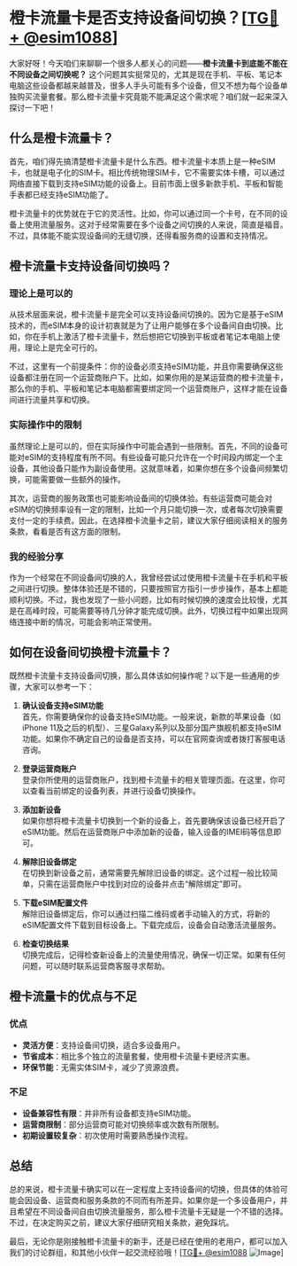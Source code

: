 # 橙卡流量卡是否支持设备间切换？[[TG💪+ @esim1088](https://t.me/s/esim1088)]

大家好呀！今天咱们来聊聊一个很多人都关心的问题——**橙卡流量卡到底能不能在不同设备之间切换呢？** 这个问题其实挺常见的，尤其是现在手机、平板、笔记本电脑这些设备都越来越普及，很多人手头可能有多个设备，但又不想为每个设备单独购买流量套餐。那么橙卡流量卡究竟能不能满足这个需求呢？咱们就一起来深入探讨一下吧！

## 什么是橙卡流量卡？

首先，咱们得先搞清楚橙卡流量卡是什么东西。橙卡流量卡本质上是一种eSIM卡，也就是电子化的SIM卡。相比传统物理SIM卡，它不需要实体卡槽，可以通过网络直接下载到支持eSIM功能的设备上。目前市面上很多新款手机、平板和智能手表都已经支持eSIM功能了。

橙卡流量卡的优势就在于它的灵活性。比如，你可以通过同一个卡号，在不同的设备上使用流量服务。这对于经常需要在多个设备之间切换的人来说，简直是福音。不过，具体能不能实现设备间的无缝切换，还得看服务商的设置和支持情况。

## 橙卡流量卡支持设备间切换吗？

### 理论上是可以的

从技术层面来说，橙卡流量卡是完全可以支持设备间切换的。因为它是基于eSIM技术的，而eSIM本身的设计初衷就是为了让用户能够在多个设备间自由切换。比如，你在手机上激活了橙卡流量卡，然后想把它切换到平板或者笔记本电脑上使用，理论上是完全可行的。

不过，这里有一个前提条件：你的设备必须支持eSIM功能，并且你需要确保这些设备都注册在同一个运营商账户下。比如，如果你用的是某运营商的橙卡流量卡，那么你的手机、平板和笔记本电脑都需要绑定同一个运营商账户，这样才能在设备间进行流量共享和切换。

### 实际操作中的限制

虽然理论上是可以的，但在实际操作中可能会遇到一些限制。首先，不同的设备可能对eSIM的支持程度有所不同。有些设备可能只允许在一个时间段内绑定一个主设备，其他设备只能作为副设备使用。这就意味着，如果你想在多个设备间频繁切换，可能需要做一些额外的操作。

其次，运营商的服务政策也可能影响设备间的切换体验。有些运营商可能会对eSIM的切换频率设有一定的限制，比如一个月只能切换一次，或者每次切换需要支付一定的手续费。因此，在选择橙卡流量卡之前，建议大家仔细阅读相关的服务条款，看看是否有这方面的限制。

### 我的经验分享

作为一个经常在不同设备间切换的人，我曾经尝试过使用橙卡流量卡在手机和平板之间进行切换。整体体验还是不错的，只要按照官方指引一步步操作，基本上都能顺利切换。不过，我也发现了一些小问题，比如有时候切换的速度会比较慢，尤其是在高峰时段，可能需要等待几分钟才能完成切换。此外，切换过程中如果出现网络连接中断的情况，可能会影响正常使用。

## 如何在设备间切换橙卡流量卡？

既然橙卡流量卡支持设备间切换，那么具体该如何操作呢？以下是一些通用的步骤，大家可以参考一下：

1. **确认设备支持eSIM功能**  
   首先，你需要确保你的设备支持eSIM功能。一般来说，新款的苹果设备（如iPhone 11及之后的机型）、三星Galaxy系列以及部分国产旗舰机都支持eSIM功能。如果你不确定自己的设备是否支持，可以在官网查询或者拨打客服电话咨询。

2. **登录运营商账户**  
   登录你所使用的运营商账户，找到橙卡流量卡的相关管理页面。在这里，你可以查看当前绑定的设备列表，并进行设备切换操作。

3. **添加新设备**  
   如果你想将橙卡流量卡切换到一个新的设备上，首先要确保该设备已经开启了eSIM功能。然后在运营商账户中添加新的设备，输入设备的IMEI码等信息即可。

4. **解除旧设备绑定**  
   在切换到新设备之前，通常需要先解除旧设备的绑定。这个过程一般比较简单，只需在运营商账户中找到对应的设备并点击“解除绑定”即可。

5. **下载eSIM配置文件**  
   解除旧设备绑定后，你可以通过扫描二维码或者手动输入的方式，将新的eSIM配置文件下载到目标设备上。下载完成后，设备会自动激活流量服务。

6. **检查切换结果**  
   切换完成后，记得检查新设备上的流量使用情况，确保一切正常。如果有任何问题，可以随时联系运营商客服寻求帮助。

## 橙卡流量卡的优点与不足

### 优点

- **灵活方便**：支持设备间切换，适合多设备用户。
- **节省成本**：相比多个独立的流量套餐，使用橙卡流量卡更经济实惠。
- **环保节能**：无需实体SIM卡，减少了资源浪费。

### 不足

- **设备兼容性有限**：并非所有设备都支持eSIM功能。
- **运营商限制**：部分运营商可能对切换频率或次数有所限制。
- **初期设置较复杂**：初次使用时需要熟悉操作流程。

## 总结

总的来说，橙卡流量卡确实可以在一定程度上支持设备间的切换，但具体的体验可能会因设备、运营商和服务条款的不同而有所差异。如果你是一个多设备用户，并且希望在不同设备间自由切换流量服务，那么橙卡流量卡无疑是一个不错的选择。不过，在决定购买之前，建议大家仔细研究相关条款，避免踩坑。

最后，无论你是刚接触橙卡流量卡的新手，还是已经在使用的老用户，都可以加入我们的讨论群组，和其他小伙伴一起交流经验哦！[[TG💪+ @esim1088](https://t.me/s/esim1088) ![Image](https://i.postimg.cc/4NQfJmqS/Snipaste-2025-05-13-00-14-12.png)]